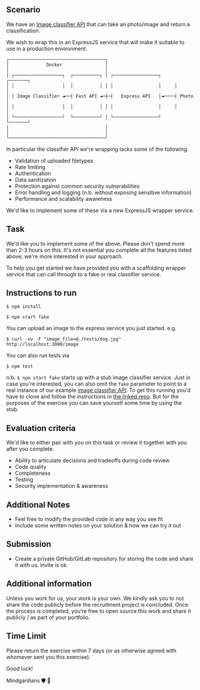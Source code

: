 ## Scenario

We have an [Image classifier API](https://github.com/LJBirch/Backend-Test/tree/main) that can take an photo/image and return a classification.

We wish to wrap this in an ExpressJS service that will make it suitable to use in a production environment.

```
┌────────────────────────────────────┐                                  
│              Docker                │                                  
│                                    │                                  
│ ┌──────────────────┐  ┌──────────┐ │ ┌─────────────────┐     ┌───────┐
│ │                  │  │          │ │ │                 │     │       │
│ │ Image Classifier ◄──┤ Fast API ◄─┼─┤   Express API   │◄────┤ Photo │
│ │                  │  │          │ │ │                 │     │       │
│ └──────────────────┘  └──────────┘ │ └─────────────────┘     └───────┘
│                                    │                                  
│                                    │                                  
└────────────────────────────────────┘                                  
```


In particular the classifier API we're wrapping lacks some of the following. 

* Validation of uploaded filetypes
* Rate limiting
* Authentication
* Data sanitization
* Protection against common security vulnerabilities
* Error handling and logging (n.b. without exposing sensitive information)
* Performance and scalability awareness

We'd like to implement some of these via a new ExpressJS wrapper service. 

## Task

We'd like you to implement some of the above. Please don't spend more than 2-3 hours on this. It's not essential you complete all the features listed above; we're more interested in your approach.  

To help you get started we have provided you with a scaffolding wrapper service that can call through to a fake or real classifier service.  

## Instructions to run

`$ npm install`

`$ npm start fake`

You can upload an image to the express service you just started. e.g.
 
`$ curl -vv -F "image_file=@./tests/dog.jpg" http://localhost:3000/image`

You can also run tests via 

`$ npm test`

n.b. `$ npm start fake` starts up with a stub image classifier service. Just in case you're interested, you can also omit the `fake` parameter to point to a real instance of our example [image classifier API](https://github.com/LJBirch/Backend-Test/tree/main). To get this running you'd have to clone and follow the instructions in [the linked repo](ttps://github.com/LJBirch/Backend-Test/tree/main). But for the purposes of the exercise you can save yourself some time by using the stub.

## Evaluation criteria

We'd like to either pair with you on this task or review it together with you after you complete.

* Ability to articulate decisions and tradeoffs during code review
* Code quality
* Completeness
* Testing 
* Security implementation & awareness

## Additional Notes

* Feel free to modify the provided code in any way you see fit
* Include some written notes on your solution & how we can try it out 

## Submission

* Create a private GitHub/GitLab repository for storing the code and share it with us. Invite is ok.

## Additional information

Unless you work for us, your work is your own. We kindly ask you to not share the code publicly before the recruitment project is concluded. Once the process is completed, you’re free to open source this work and share it publicly / as part of your portfolio. 

## Time Limit 

Please return the exercise within 7 days (or as otherwise agreed with whomever sent you this exercise). 

Good luck! 

Mindgardians 🛡️ 🧠  
